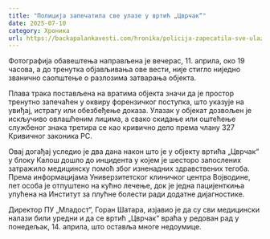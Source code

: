 ```yaml
---
title: "Полиција запечатила све улазе у вртић „Цврчак“"
date: 2025-07-10
category: Хроника
url: https://backapalankavesti.com/hronika/policija-zapecatila-sve-ulaze-u-vrtic-cvrcak/
---
```


Фотографија обавештења направљена је вечерас, 11. априла, око 19 часова, а до тренутка објављивања ове вести, није стигло ниједно званично саопштење о разлозима затварања објекта.

Плава трака постављена на вратима објекта значи да је простор тренутно запечаћен у оквиру форензичког поступка, што указује на увиђај, истрагу или обезбеђење доказа. Улазак у објекат дозвољен је искључиво овлашћеним лицима, а свако скидање или оштећење службеног знака третира се као кривично дело према члану 327 Кривичног законика РС.

Овај догађај уследио је два дана након што је у објекту вртића „Цврчак“ у блоку Калош дошло до инцидента у којем је шесторо запослених затражило медицинску помоћ због изненадних здравствених тегоба. Према информацијама Универзитетског клиничког центра Војводине, пет особа је отпуштено на кућно лечење, док је једна пацијенткиња упућена на Институт за плућне болести ради додатне дијагностике.

Директор ПУ „Младост“, Горан Шатара, изјавио је да су сви медицински налази били уредни и да се вртић „Цврчак“ враћа у редован рад у понедељак, 14. априла, што оставља многе недоумице.

